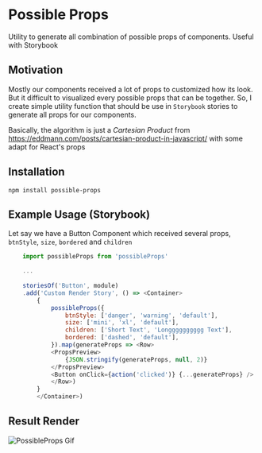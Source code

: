 # Possible Props
Utility to generate all combination of possible props of components. Useful with Storybook

## Motivation
Mostly our components received a lot of props to customized how its look. But it difficult to visualized every possible props that can be together. So, I create simple utility function that should be use in `Storybook` stories to generate all props for our components.

Basically, the algorithm is just a *Cartesian Product* from https://eddmann.com/posts/cartesian-product-in-javascript/ with some adapt for React's props

## Installation
```
npm install possible-props
```

## Example Usage (Storybook)
Let say we have a Button Component which received several props, `btnStyle`, `size`, `bordered` and `children`
```javascript
    import possibleProps from 'possibleProps'

    ...
    
    storiesOf('Button', module)
    .add('Custom Render Story', () => <Container>
        {
            possibleProps({
                btnStyle: ['danger', 'warning', 'default'],
                size: ['mini', 'xl', 'default'],
                children: ['Short Text', 'Longggggggggg Text'],
                bordered: ['dashed', 'default'],
            }).map(generateProps => <Row>
            <PropsPreview>
                {JSON.stringify(generateProps, null, 2)}
            </PropsPreview>
            <Button onClick={action('clicked')} {...generateProps} />
            </Row>)
        }
        </Container>)
```

## Result Render
![PossibleProps Gif](https://media.giphy.com/media/3Mcy7HZ4YJD0bTkxSM/giphy.gif)
